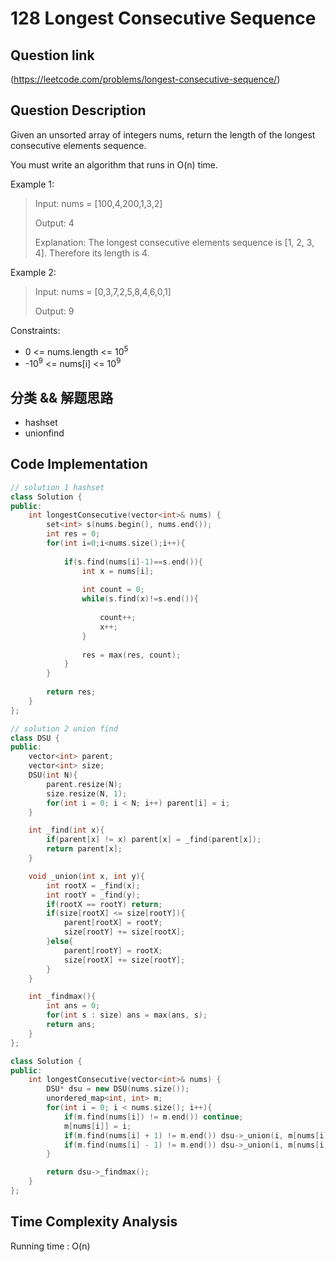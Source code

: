 # 128 Longest Consecutive Sequence

## Question link
(https://leetcode.com/problems/longest-consecutive-sequence/)

## Question Description
Given an unsorted array of integers nums, return the length of the longest consecutive elements sequence.

You must write an algorithm that runs in O(n) time.

Example 1:
> Input: nums = [100,4,200,1,3,2]
>
> Output: 4
>
> Explanation: The longest consecutive elements sequence is [1, 2, 3, 4]. Therefore its length is 4.

Example 2:
> Input: nums = [0,3,7,2,5,8,4,6,0,1]
>
> Output: 9

Constraints:
- 0 <= nums.length <= 10<sup>5</sup>
- -10<sup>9</sup> <= nums[i] <= 10<sup>9</sup>

## 分类 && 解题思路
- hashset
- unionfind

## Code Implementation
```c++
// solution 1 hashset
class Solution {
public:
    int longestConsecutive(vector<int>& nums) {
        set<int> s(nums.begin(), nums.end());
        int res = 0;
        for(int i=0;i<nums.size();i++){
            
            if(s.find(nums[i]-1)==s.end()){
                int x = nums[i];
                
                int count = 0;
                while(s.find(x)!=s.end()){
                    
                    count++;
                    x++;
                }
                
                res = max(res, count);
            }
        }
        
        return res;
    }
};

// solution 2 union find
class DSU {
public:
    vector<int> parent;
    vector<int> size;
    DSU(int N){
        parent.resize(N);
        size.resize(N, 1);
        for(int i = 0; i < N; i++) parent[i] = i;
    }

    int _find(int x){
        if(parent[x] != x) parent[x] = _find(parent[x]);
        return parent[x];
    }

    void _union(int x, int y){
        int rootX = _find(x);
        int rootY = _find(y);
        if(rootX == rootY) return;
        if(size[rootX] <= size[rootY]){
            parent[rootX] = rootY;
            size[rootY] += size[rootX];
        }else{
            parent[rootY] = rootX;
            size[rootX] += size[rootY];
        }
    }

    int _findmax(){
        int ans = 0;
        for(int s : size) ans = max(ans, s);
        return ans;
    }
};

class Solution {
public:
    int longestConsecutive(vector<int>& nums) {
        DSU* dsu = new DSU(nums.size());
        unordered_map<int, int> m;
        for(int i = 0; i < nums.size(); i++){
            if(m.find(nums[i]) != m.end()) continue;
            m[nums[i]] = i;
            if(m.find(nums[i] + 1) != m.end()) dsu->_union(i, m[nums[i] + 1]);
            if(m.find(nums[i] - 1) != m.end()) dsu->_union(i, m[nums[i] - 1]);
        }

        return dsu->_findmax();
    }
};
```

## Time Complexity Analysis
Running time  : O(n)